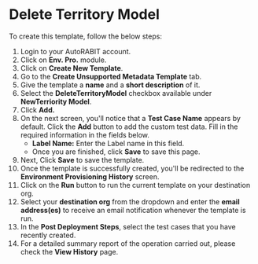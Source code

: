 # Delete Territory Model

To create this template, follow the below steps:

1. Login to your AutoRABIT account.
2. Click on **Env. Pro.** module.
3. Click on **Create New Template**.
4. Go to the **Create Unsupported Metadata Template** tab.
5. Give the template a **name** and a **short description** of it.
6. Select the **DeleteTerritoryModel** checkbox available under **NewTerriority Model**.
7. Click **Add.**
8. On the next screen, you'll notice that a **Test Case Name** appears by default. Click the **Add** button to add the custom test data. Fill in the required information in the fields below.
   * &#x20;**Label Name:** Enter the Label name in this field.
   * Once you are finished, click **Save** to save this page.
9. Next, Click **Save** to save the template.
10. Once the template is successfully created, you'll be redirected to the **Environment Provisioning History** screen.
11. Click on the **Run** button to run the current template on your destination org.
12. Select your **destination org** from the dropdown and enter the **email address(es)** to receive an email notification whenever the template is run.
13. In the **Post Deployment Steps**, select the test cases that you have recently created.&#x20;
14. For a detailed summary report of the operation carried out, please check the **View History** page.
